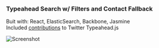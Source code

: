 ### Typeahead Search w/ Filters and Contact Fallback
Buit with: React, ElasticSearch, Backbone, Jasmine  
Included [contributions](https://github.com/twitter/typeahead.js/pull/1149) to Twitter Typeahead.js

![Screenshot](https://github.com/chip-miller/samples/raw/master/javascripts/typeahead_search/screenshot.gif)
<!-- Migrate legacy data and media  -->
